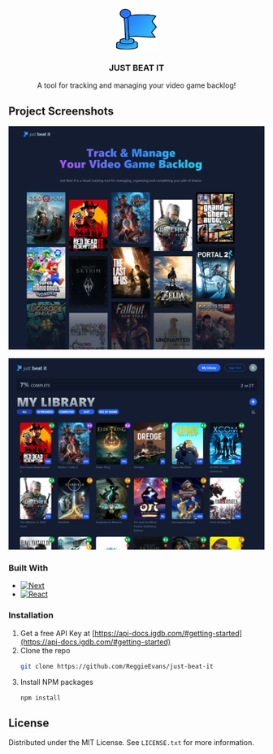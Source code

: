 <!-- PROJECT LOGO -->
<br />
<div align="center">
  <a href="https://github.com/othneildrew/Best-README-Template">
    <img src="public/assets/images/flag-g.png" alt="Logo" width="80" height="80">
  </a>

  <h3 align="center">JUST BEAT IT</h3>

  <p align="center">
    A tool for tracking and managing your video game backlog!
</div>

## Project Screenshots

![Just Beat It Screen Shot][product-screenshot-1]

![Just Beat It Screen Shot][product-screenshot-2]

### Built With

- [![Next][Next.js]][Next-url]
- [![React][React.js]][React-url]

### Installation

1. Get a free API Key at [https://api-docs.igdb.com/#getting-started](https://api-docs.igdb.com/#getting-started)
2. Clone the repo
   ```sh
   git clone https://github.com/ReggieEvans/just-beat-it
   ```
3. Install NPM packages
   ```sh
   npm install
   ```

<!-- LICENSE -->

## License

Distributed under the MIT License. See `LICENSE.txt` for more information.

<!-- MARKDOWN LINKS & IMAGES -->
<!-- https://www.markdownguide.org/basic-syntax/#reference-style-links -->

[product-screenshot-1]: public/assets/images/screenshot_1.png
[product-screenshot-2]: public/assets/images/screenshot_2.png
[Next.js]: https://img.shields.io/badge/next.js-000000?style=for-the-badge&logo=nextdotjs&logoColor=white
[Next-url]: https://nextjs.org/
[React.js]: https://img.shields.io/badge/React-20232A?style=for-the-badge&logo=react&logoColor=61DAFB
[React-url]: https://reactjs.org/
